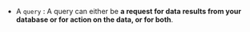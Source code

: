 - A `query` : A query can either be **a request for data results from your database or for action on the data, or for both**.